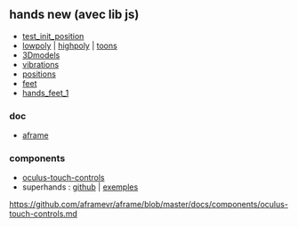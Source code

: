 ## hands new (avec lib js)
* [test_init_position](./test_init_pos.html)
* [lowpoly](./0_hands_lowpoly.html) |
[highpoly](./0_hands_highpoly.html) |
[toons](./0_hands_toons.html) 
* [3Dmodels](./1_hands_3Dmodels.html) 
* [vibrations](./2_hands_vibrations.html) 
* [positions](./3_hands_positions.html)
* [feet](./4_feet.html)
* [hands_feet_1](./5_hands_feet.html)

### doc
* [aframe](https://aframe.io/docs/1.3.0/components/hand-tracking-controls.html)

### components
* [oculus-touch-controls](https://github.com/aframevr/aframe/blob/master/docs/components/oculus-touch-controls.md)
* superhands : [github](https://github.com/wmurphyrd/aframe-super-hands-component) | [exemples](https://wmurphyrd.github.io/aframe-super-hands-component/examples/)


<!-- 
todolist
- contrôle étendu des mains : hand-tracking-controls-extras
https://github.com/gftruj/aframe-hand-tracking-controls-extras 
https://github.com/aframevr/aframe/issues/4690
-->
https://github.com/aframevr/aframe/blob/master/docs/components/oculus-touch-controls.md
